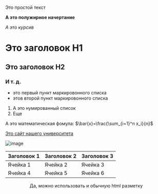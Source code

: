 Это простой текст

**А это полужирное начертание**

*А это курсив*

# Это заголовок H1

## Это заголовок H2

### И т. д.

- это первый пункт маркировонного списка
- этов второй пункт маркировонного списка

1. А это нумированный список
2. Еще

А это математическая фомула: $\bar{x}=\frac{\sum_{i=1}^n x_i}{n}$

[Это сайт нашего университета](https://mguu.ru)

![image](https://i.pinimg.com/originals/bd/d0/84/bdd084f76b19cbdcafe38b843f9b44af.jpg)

|Заголовок 1|Заголовок 2|Заголовок 3|
|-----------|-----------|-----------|
|Ячейка 1|Ячейка 2|Ячейка 3|
|Ячейка 4|Ячейка 5|Ячейка 6|

<p align=center>Да, можно использовать и обычную html разметку</font></p>
